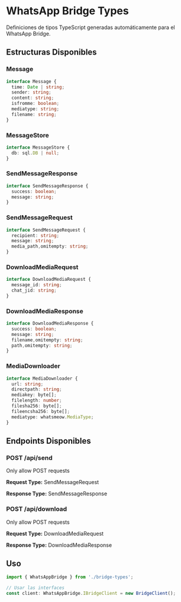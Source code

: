 # WhatsApp Bridge Types

Definiciones de tipos TypeScript generadas automáticamente para el WhatsApp Bridge.

## Estructuras Disponibles

### Message

```typescript
interface Message {
  time: Date | string;
  sender: string;
  content: string;
  isfromme: boolean;
  mediatype: string;
  filename: string;
}
```

### MessageStore

```typescript
interface MessageStore {
  db: sql.DB | null;
}
```

### SendMessageResponse

```typescript
interface SendMessageResponse {
  success: boolean;
  message: string;
}
```

### SendMessageRequest

```typescript
interface SendMessageRequest {
  recipient: string;
  message: string;
  media_path,omitempty: string;
}
```

### DownloadMediaRequest

```typescript
interface DownloadMediaRequest {
  message_id: string;
  chat_jid: string;
}
```

### DownloadMediaResponse

```typescript
interface DownloadMediaResponse {
  success: boolean;
  message: string;
  filename,omitempty: string;
  path,omitempty: string;
}
```

### MediaDownloader

```typescript
interface MediaDownloader {
  url: string;
  directpath: string;
  mediakey: byte[];
  filelength: number;
  filesha256: byte[];
  fileencsha256: byte[];
  mediatype: whatsmeow.MediaType;
}
```

## Endpoints Disponibles

### POST /api/send

Only allow POST requests

**Request Type:** SendMessageRequest

**Response Type:** SendMessageResponse

### POST /api/download

Only allow POST requests

**Request Type:** DownloadMediaRequest

**Response Type:** DownloadMediaResponse

## Uso

```typescript
import { WhatsAppBridge } from './bridge-types';

// Usar las interfaces
const client: WhatsAppBridge.IBridgeClient = new BridgeClient();
```
